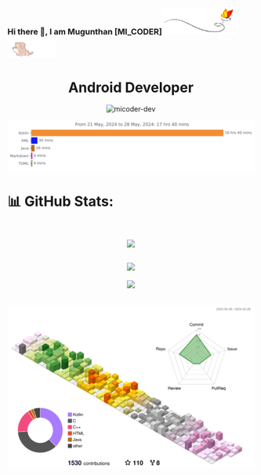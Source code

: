 ### Hi there 👋, I am Mugunthan [MI_CODER]<img src="images/butterfly.gif" width=30%><img src="images/dog.gif" width=20%>
<h1 align="center"> Android Developer </h1>
<p align="center"> <img src="https://komarev.com/ghpvc/?username=micoder-dev&label=Profile%20views&color=0e75b6&style=flat" alt="micoder-dev"/> </p>

<img
  src="https://github.com/Micoder-dev/Micoder-dev/blob/main/images/stat.svg"
  alt="My WakaTime Activity"/>

# 📊 GitHub Stats:

  <br>
<table>
  <tr>
      <p align="center"> <img src="https://github-profile-trophy.vercel.app/?username=Micoder-dev&row=1&column=7"/> </p>
  </tr>
</table>

<div align="center">
    <div>
        <img src="https://github-readme-stats-rust-mu-36.vercel.app/api?username=micoder-dev&show_icons=true&theme=default&hide_border=false&include_all_commits=true&count_private=true&rank_icon=github&show=prs_merged,prs_merged_percentage&hide_title=true"/>
    </div>
  <br>
    <div>
        <img src="https://github-readme-streak-stats.herokuapp.com/?user=micoder-dev&theme=radical&hide_border=false&theme=default"/>
    </div>
</div>

<br>

<!-- ![](./profile-3d-contrib/profile-gitblock.svg) -->
<!-- ![](./profile-3d-contrib/profile-green-animate.svg) -->
<!-- ![](./profile-3d-contrib/profile-green.svg) -->
<!-- ![](./profile-3d-contrib/profile-night-green.svg) -->
<!-- ![](./profile-3d-contrib/profile-night-rainbow.svg) -->
<!-- ![](./profile-3d-contrib/profile-night-view.svg) -->
![](./profile-3d-contrib/profile-season-animate.svg)
<!-- ![](./profile-3d-contrib/profile-season.svg) -->
<!-- ![](./profile-3d-contrib/profile-south-season-animate.svg) -->
<!-- ![](./profile-3d-contrib/profile-south-season.svg) -->

<!-- https://github-readme-stats-rust-mu-36.vercel.app/api/wakatime?username=micoder -->

